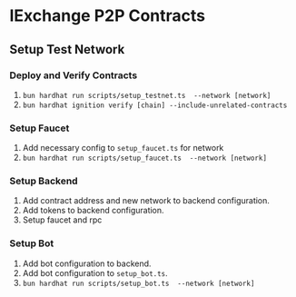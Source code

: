 # IExchange P2P Contracts

## Setup Test Network

### Deploy and Verify Contracts

1. `bun hardhat run scripts/setup_testnet.ts  --network [network]`
2. `bun hardhat ignition verify [chain] --include-unrelated-contracts`

### Setup Faucet

1. Add necessary config to `setup_faucet.ts` for network
2. `bun hardhat run scripts/setup_faucet.ts  --network [network]`

### Setup Backend

1. Add contract address and new network to backend configuration.
2. Add tokens to backend configuration.
3. Setup faucet and rpc

### Setup Bot

1. Add bot configuration to backend.
2. Add bot configuration to `setup_bot.ts`.
3. `bun hardhat run scripts/setup_bot.ts  --network [network]`
